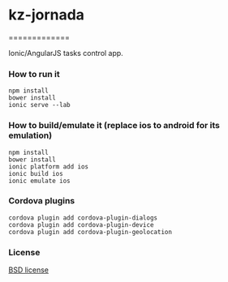 # kz-jornada
=============

Ionic/AngularJS tasks control app.

### How to run it
```
npm install
bower install
ionic serve --lab
```

### How to build/emulate it (replace ios to android for its emulation)
```
npm install
bower install
ionic platform add ios
ionic build ios
ionic emulate ios
```

### Cordova plugins
```
cordova plugin add cordova-plugin-dialogs
cordova plugin add cordova-plugin-device
cordova plugin add cordova-plugin-geolocation
```


### License

[BSD license](http://opensource.org/licenses/bsd-license.php)